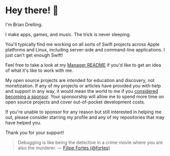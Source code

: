 # Hey there! 👋

I'm Brian Drelling.

I make apps, games, and music. The trick is never sleeping.

You'll typically find me working on all sorts of Swift projects across Apple platforms and Linux, including server-side and command-line applications. I just can't get enough Swift!

Feel free to take a look at my [Manager README](https://github.com/bdrelling/manager_readme) if you'd like to get an idea of what it's like to work with me.

My open source projects are intended for education and discovery, not monetization. If any of my projects or articles have provided you with help and support in any way, it would mean the world to me if you [considered becoming a sponsor](https://github.com/sponsors/bdrelling). Your sponsorship will allow me to spend more time on open source projects and cover out-of-pocket development costs.

If you're unable to sponsor for any reason but still interested in helping me out, please consider starring my profile and any of my repositories that may have helped you.

Thank you for your support!

> Debugging is like being the detective in a crime movie where you are also the murderer.
> &mdash; [Filipe Fortes (@fortes)](https://twitter.com/fortes/status/399339918213652480)
